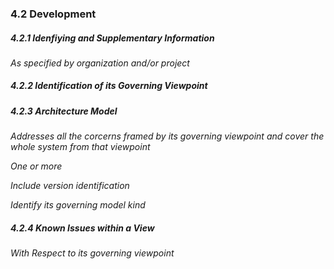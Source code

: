 ### 4.2 Development

##### 4.2.1 Idenfiying and Supplementary Information

*As specified by organization and/or project*

##### 4.2.2 Identification of its Governing Viewpoint

##### 4.2.3 Architecture Model

*Addresses all the corcerns framed by its governing viewpoint and cover the whole system from that viewpoint*

*One or more*

*Include version identification*

*Identify its governing model kind*

##### 4.2.4 Known Issues within a View

*With Respect to its governing viewpoint*